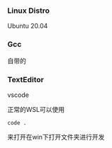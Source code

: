 ### Linux Distro

Ubuntu 20.04

### Gcc

自带的

### TextEditor

vscode

正常的WSL可以使用

``` 
code .
```
来打开在win下打开文件夹进行开发
